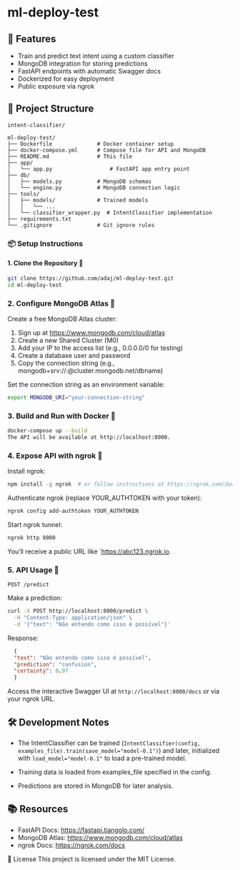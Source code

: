 # ml-deploy-test


## 🚀 Features

* Train and predict text intent using a custom classifier
* MongoDB integration for storing predictions
* FastAPI endpoints with automatic Swagger docs
* Dockerized for easy deployment
* Public exposure via ngrok

## 📁 Project Structure

```
intent-classifier/

ml-deploy-test/
├── Dockerfile              # Docker container setup
├── docker-compose.yml      # Compose file for API and MongoDB
├── README.md               # This file
├── app/
│   └── app.py                  # FastAPI app entry point
├── db/
│   ├── models.py           # MongoDB schemas
│   └── engine.py           # MongoDB connection logic
├── tools/
│   ├── models/             # Trained models
│   │   └── ...                 
│   └── classifier_wrapper.py  # IntentClassifier implementation
├── requirements.txt         
└── .gitignore              # Git ignore rules
```

### 📦 Setup Instructions

#### 1. Clone the Repository 📁

```bash
git clone https://github.com/adaj/ml-deploy-test.git
cd ml-deploy-test
```

### 2. Configure MongoDB Atlas 🌱

Create a free MongoDB Atlas cluster: 
1. Sign up at https://www.mongodb.com/cloud/atlas
2. Create a new Shared Cluster (M0)
3. Add your IP to the access list (e.g., 0.0.0.0/0 for testing)
4. Create a database user and password
5. Copy the connection string (e.g., mongodb+srv://<user>:<pass>@cluster.mongodb.net/dbname) 

Set the connection string as an environment variable:
```bash
export MONGODB_URI="your-connection-string"
```

### 3. Build and Run with Docker 🐳

```bash
docker-compose up --build
The API will be available at http://localhost:8000.
```

### 4. Expose API with ngrok 📢

Install ngrok:
```bash
npm install -g ngrok  # or follow instructions at https://ngrok.com/download
```

Authenticate ngrok (replace YOUR_AUTHTOKEN with your token):
```bash
ngrok config add-authtoken YOUR_AUTHTOKEN
```

Start ngrok tunnel:
```bash
ngrok http 8000
```

You’ll receive a public URL like `https://abc123.ngrok.io.

### 5. API Usage 🧪

`POST /predict`

Make a prediction:
```bash
curl -X POST http://localhost:8000/predict \
  -H "Content-Type: application/json" \
  -d '{"text": "Não entendo como isso é possível"}'
```

Response:
```json
  {
  "text": "Não entendo como isso é possível",
  "prediction": "confusion",
  "certainty": 0.97
  }
```
Access the interactive Swagger UI at `http://localhost:8000/docs` or via your ngrok URL.


## 🛠️ Development Notes

* The IntentClassifier can be trained (`IntentClassifier(config, examples_file).train(save_model="model-0.1")`) 
and later, initialized with `load_model="model-0.1"` to load a pre-trained model.

* Training data is loaded from examples_file specified in the config.

* Predictions are stored in MongoDB for later analysis.

## 📚 Resources

* FastAPI Docs: https://fastapi.tiangolo.com/
* MongoDB Atlas: https://www.mongodb.com/cloud/atlas
* ngrok Docs: https://ngrok.com/docs

📄 License
This project is licensed under the MIT License.
